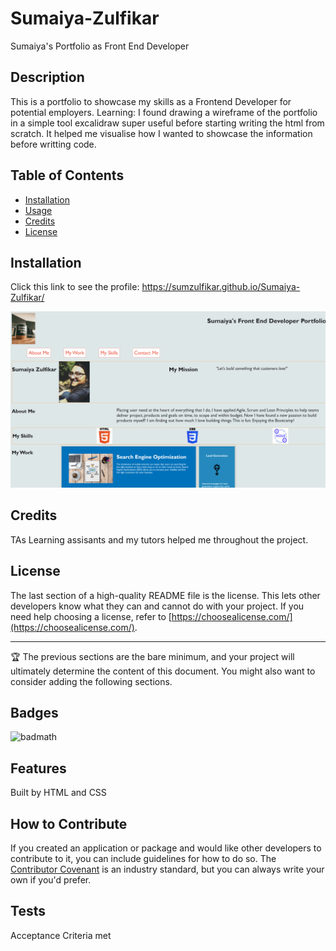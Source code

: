 # Sumaiya-Zulfikar
Sumaiya's Portfolio as Front End Developer


## Description

This is a portfolio to showcase my skills as a Frontend Developer for potential employers.
Learning:
I found drawing a wireframe of the portfolio in a simple tool excalidraw super useful before starting writing the html from scratch.
It helped me visualise how I wanted to showcase the information before writting code.
## Table of Contents 


- [Installation](#installation)
- [Usage](#usage)
- [Credits](#credits)
- [License](#license)

## Installation


Click this link to see the profile: https://sumzulfikar.github.io/Sumaiya-Zulfikar/


![alt text](/images/application_ss.PNG)

## Credits

TAs Learning assisants and my tutors helped me throughout the project.

## License

The last section of a high-quality README file is the license. This lets other developers know what they can and cannot do with your project. If you need help choosing a license, refer to [https://choosealicense.com/](https://choosealicense.com/).

---

🏆 The previous sections are the bare minimum, and your project will ultimately determine the content of this document. You might also want to consider adding the following sections.

## Badges

![badmath](https://github.com/sumzulfikar?tab=achievements)



## Features

Built by HTML and CSS

## How to Contribute

If you created an application or package and would like other developers to contribute to it, you can include guidelines for how to do so. The [Contributor Covenant](https://www.contributor-covenant.org/) is an industry standard, but you can always write your own if you'd prefer.

## Tests

Acceptance Criteria met
